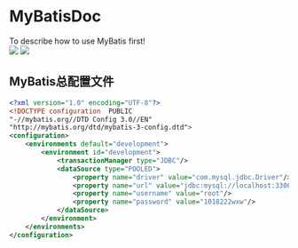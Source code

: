 # MyBatisDoc
To describe how to use MyBatis first!<BR />
![](https://camo.githubusercontent.com/3ba433e9aaff8fb8749c3fa980ff5839515057f8/687474703a2f2f70726f677265737365642e696f2f6261722f32383f7469746c653d70726f6772657373)&nbsp;![](https://camo.githubusercontent.com/5d1e2146f2113a6c55a81d131ba112462f24f23c/68747470733a2f2f696d672e736869656c64732e696f2f6769746875622f6c6963656e73652f736976616e5775303232322f48696265726e617465446f632e737667)


## MyBatis总配置文件
```XML
<?xml version="1.0" encoding="UTF-8"?>
<!DOCTYPE configuration  PUBLIC 
"-//mybatis.org//DTD Config 3.0//EN"  
"http://mybatis.org/dtd/mybatis-3-config.dtd">
<configuration>
	<environments default="development">
		<environment id="development">
			<transactionManager type="JDBC"/>
			<dataSource type="POOLED">
				<property name="driver" value="com.mysql.jdbc.Driver"/>
				<property name="url" value="jdbc:mysql://localhost:3306/mybatis?characterEncoding=utf-8"/>
				<property name="username" value="root"/>
				<property name="password" value="1018222wxw"/>
			</dataSource>
		</environment>
	</environments>
</configuration>
```
